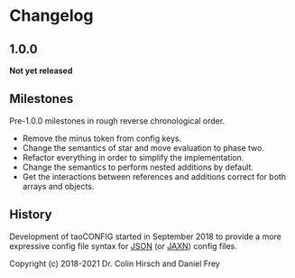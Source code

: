 # Changelog

## 1.0.0

**Not yet released**

## Milestones

Pre-1.0.0 milestones in rough reverse chronological order.

* Remove the minus token from config keys.
* Change the semantics of star and move evaluation to phase two.
* Refactor everything in order to simplify the implementation.
* Change the semantics to perform nested additions by default.
* Get the interactions between references and additions correct for both arrays and objects.

## History

Development of taoCONFIG started in September 2018 to provide a more expressive config file syntax for [JSON] (or [JAXN]) config files.

Copyright (c) 2018-2021 Dr. Colin Hirsch and Daniel Frey

[JAXN]: https://github.com/stand-art/jaxn
[JSON]: https://tools.ietf.org/html/rfc8259
